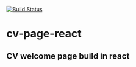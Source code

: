 [![Build Status](https://travis-ci.org/Barsun/cv-page-react.svg?branch=master)](https://travis-ci.org/Barsun/cv-page-react)

# cv-page-react
CV welcome page build in react 
----------------------------------
